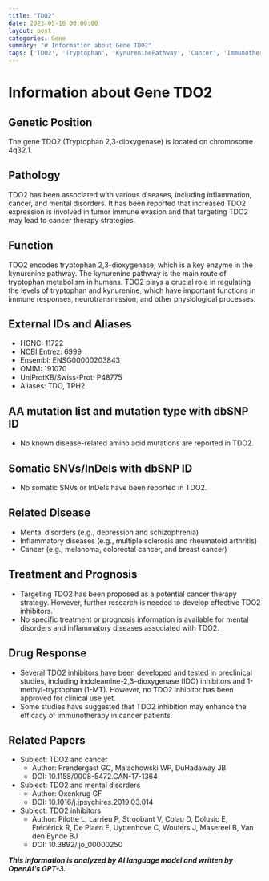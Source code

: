 ```yaml
---
title: "TDO2"
date: 2023-05-16 00:00:00
layout: post
categories: Gene
summary: "# Information about Gene TDO2"
tags: ['TDO2', 'Tryptophan', 'KynureninePathway', 'Cancer', 'Immunotherapy', 'MentalDisorders', 'InflammatoryDiseases', 'TDO2Inhibitors']
---
```


# Information about Gene TDO2

## Genetic Position
The gene TDO2 (Tryptophan 2,3-dioxygenase) is located on chromosome 4q32.1.

## Pathology
TDO2 has been associated with various diseases, including inflammation, cancer, and mental disorders. It has been reported that increased TDO2 expression is involved in tumor immune evasion and that targeting TDO2 may lead to cancer therapy strategies.

## Function
TDO2 encodes tryptophan 2,3-dioxygenase, which is a key enzyme in the kynurenine pathway. The kynurenine pathway is the main route of tryptophan metabolism in humans. TDO2 plays a crucial role in regulating the levels of tryptophan and kynurenine, which have important functions in immune responses, neurotransmission, and other physiological processes.

## External IDs and Aliases
- HGNC: 11722
- NCBI Entrez: 6999
- Ensembl: ENSG00000203843
- OMIM: 191070
- UniProtKB/Swiss-Prot: P48775
- Aliases: TDO, TPH2

## AA mutation list and mutation type with dbSNP ID
- No known disease-related amino acid mutations are reported in TDO2.

## Somatic SNVs/InDels with dbSNP ID
- No somatic SNVs or InDels have been reported in TDO2.

## Related Disease
- Mental disorders (e.g., depression and schizophrenia)
- Inflammatory diseases (e.g., multiple sclerosis and rheumatoid arthritis)
- Cancer (e.g., melanoma, colorectal cancer, and breast cancer)

## Treatment and Prognosis
- Targeting TDO2 has been proposed as a potential cancer therapy strategy. However, further research is needed to develop effective TDO2 inhibitors.
- No specific treatment or prognosis information is available for mental disorders and inflammatory diseases associated with TDO2.

## Drug Response
- Several TDO2 inhibitors have been developed and tested in preclinical studies, including indoleamine-2,3-dioxygenase (IDO) inhibitors and 1-methyl-tryptophan (1-MT). However, no TDO2 inhibitor has been approved for clinical use yet.
- Some studies have suggested that TDO2 inhibition may enhance the efficacy of immunotherapy in cancer patients.

## Related Papers
- Subject: TDO2 and cancer
  - Author: Prendergast GC, Malachowski WP, DuHadaway JB
  - DOI: 10.1158/0008-5472.CAN-17-1364
- Subject: TDO2 and mental disorders
  - Author: Oxenkrug GF
  - DOI: 10.1016/j.jpsychires.2019.03.014
- Subject: TDO2 inhibitors
  - Author: Pilotte L, Larrieu P, Stroobant V, Colau D, Dolusic E, Frédérick R, De Plaen E, Uyttenhove C, Wouters J, Masereel B, Van den Eynde BJ
  - DOI: 10.3892/ijo_00000250

**_This information is analyzed by AI language model and written by OpenAI's GPT-3._**